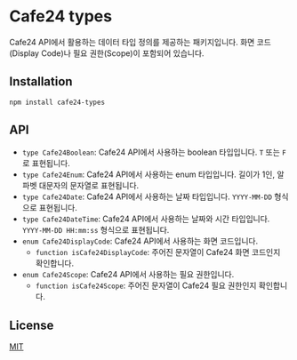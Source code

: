 # Cafe24 types

Cafe24 API에서 활용하는 데이터 타입 정의를 제공하는 패키지입니다. 
화면 코드(Display Code)나 필요 권한(Scope)이 포함되어 있습니다.

## Installation

```bash
npm install cafe24-types
```

## API

- `type Cafe24Boolean`: Cafe24 API에서 사용하는 boolean 타입입니다. `T` 또는 `F`로 표현됩니다.
- `type Cafe24Enum`: Cafe24 API에서 사용하는 enum 타입입니다. 길이가 1인, 알파벳 대문자의 문자열로 표현됩니다.
- `type Cafe24Date`: Cafe24 API에서 사용하는 날짜 타입입니다. `YYYY-MM-DD` 형식으로 표현됩니다.
- `type Cafe24DateTime`: Cafe24 API에서 사용하는 날짜와 시간 타입입니다. `YYYY-MM-DD HH:mm:ss` 형식으로 표현됩니다.
- `enum Cafe24DisplayCode`: Cafe24 API에서 사용하는 화면 코드입니다.
  - `function isCafe24DisplayCode`: 주어진 문자열이 Cafe24 화면 코드인지 확인합니다.
- `enum Cafe24Scope`: Cafe24 API에서 사용하는 필요 권한입니다.
  - `function isCafe24Scope`: 주어진 문자열이 Cafe24 필요 권한인지 확인합니다.


## License

[MIT](./LICENSE)
